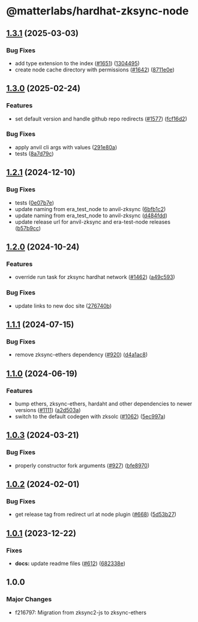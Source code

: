 # @matterlabs/hardhat-zksync-node

## [1.3.1](https://github.com/matter-labs/hardhat-zksync/compare/@matterlabs/hardhat-zksync-node-v1.3.0...@matterlabs/hardhat-zksync-node-v1.3.1) (2025-03-03)


### Bug Fixes

* add type extension to the index ([#1651](https://github.com/matter-labs/hardhat-zksync/issues/1651)) ([1304495](https://github.com/matter-labs/hardhat-zksync/commit/130449550c9096dee56015b12c59255d8a3cc390))
* create node cache directory with permissions ([#1642](https://github.com/matter-labs/hardhat-zksync/issues/1642)) ([8711e0e](https://github.com/matter-labs/hardhat-zksync/commit/8711e0e2eb3076abecaeb511f44877b258183e09))

## [1.3.0](https://github.com/matter-labs/hardhat-zksync/compare/@matterlabs/hardhat-zksync-node-v1.2.1...@matterlabs/hardhat-zksync-node-v1.3.0) (2025-02-24)


### Features

* set default version and handle github repo redirects ([#1577](https://github.com/matter-labs/hardhat-zksync/issues/1577)) ([fcf16d2](https://github.com/matter-labs/hardhat-zksync/commit/fcf16d21f67ed5212669ead7ae183adb155a1007))


### Bug Fixes

* apply anvil cli args with values ([291e80a](https://github.com/matter-labs/hardhat-zksync/commit/291e80a4bea49864840bebf602942e5a3a87978b))
* tests ([8a7d79c](https://github.com/matter-labs/hardhat-zksync/commit/8a7d79ce5483c3ed14a66dfc4dcc554d74e8c5f0))

## [1.2.1](https://github.com/matter-labs/hardhat-zksync/compare/@matterlabs/hardhat-zksync-node-v1.2.0...@matterlabs/hardhat-zksync-node-v1.2.1) (2024-12-10)


### Bug Fixes

* tests ([0e07b7e](https://github.com/matter-labs/hardhat-zksync/commit/0e07b7e0c8a26f2152229fc6f0efb4181b7dd3a4))
* update naming from era_test_node to anvil-zksync ([6bfb1c2](https://github.com/matter-labs/hardhat-zksync/commit/6bfb1c26f8f01ecd1a3095d97b7858dfef8bb06a))
* update naming from era_test_node to anvil-zksync ([d484fdd](https://github.com/matter-labs/hardhat-zksync/commit/d484fdda713d9c246c4a4639b6d6af84f63ceb15))
* update release url for anvil-zksync and era-test-node releases ([b57b9cc](https://github.com/matter-labs/hardhat-zksync/commit/b57b9cc3ab1e638901901120b91761666b8761af))

## [1.2.0](https://github.com/matter-labs/hardhat-zksync/compare/@matterlabs/hardhat-zksync-node-v1.1.1...@matterlabs/hardhat-zksync-node-v1.2.0) (2024-10-24)


### Features

* override run task for zksync hardhat network ([#1462](https://github.com/matter-labs/hardhat-zksync/issues/1462)) ([a49c593](https://github.com/matter-labs/hardhat-zksync/commit/a49c5932abcb7e5244314471c9b7f701c1c90a20))


### Bug Fixes

* update links to new doc site ([276740b](https://github.com/matter-labs/hardhat-zksync/commit/276740ba5abf8b5775e135b5653824d6456a7e4f))

## [1.1.1](https://github.com/matter-labs/hardhat-zksync/compare/@matterlabs/hardhat-zksync-node-v1.1.0...@matterlabs/hardhat-zksync-node-v1.1.1) (2024-07-15)


### Bug Fixes

* remove zksync-ethers dependency  ([#920](https://github.com/matter-labs/hardhat-zksync/issues/920)) ([d4a1ac8](https://github.com/matter-labs/hardhat-zksync/commit/d4a1ac80727d9de38460373cd07245ba2b747eea))

## [1.1.0](https://github.com/matter-labs/hardhat-zksync/compare/@matterlabs/hardhat-zksync-node-v1.0.3...@matterlabs/hardhat-zksync-node-v1.1.0) (2024-06-19)


### Features

* bump ethers, zksync-ethers, hardaht and other dependencies to newer versions ([#1111](https://github.com/matter-labs/hardhat-zksync/issues/1111)) ([a2d503a](https://github.com/matter-labs/hardhat-zksync/commit/a2d503abe3f504859651f22998046576eddf6579))
* switch to the default codegen with zksolc ([#1062](https://github.com/matter-labs/hardhat-zksync/issues/1062)) ([5ec997a](https://github.com/matter-labs/hardhat-zksync/commit/5ec997aaa83ba18d978f10b96f489513f6c4dd9f))

## [1.0.3](https://github.com/matter-labs/hardhat-zksync/compare/@matterlabs/hardhat-zksync-node@1.0.2...@matterlabs/hardhat-zksync-node-v1.0.3) (2024-03-21)


### Bug Fixes

* properly constructor fork arguments ([#927](https://github.com/matter-labs/hardhat-zksync/issues/927)) ([bfe8970](https://github.com/matter-labs/hardhat-zksync/commit/bfe897019bae72abd1ae0f3d6f69c2c4bb6038cd))

## [1.0.2](https://github.com/matter-labs/hardhat-zksync/compare/@matterlabs/hardhat-zksync-node-v1.0.1...@matterlabs/hardhat-zksync-node-v1.0.2) (2024-02-01)


### Bug Fixes

* get release tag from redirect url at node plugin ([#668](https://github.com/matter-labs/hardhat-zksync/issues/668)) ([5d53b27](https://github.com/matter-labs/hardhat-zksync/commit/5d53b270428fc3bd7a6338d0bab38a7f52d485d1))

## [1.0.1](https://github.com/matter-labs/hardhat-zksync/compare/@matterlabs/hardhat-zksync-node@1.0.0...@matterlabs/hardhat-zksync-node-v1.0.1) (2023-12-22)


### Fixes

* **docs:** update readme files ([#612](https://github.com/matter-labs/hardhat-zksync/issues/612)) ([682338e](https://github.com/matter-labs/hardhat-zksync/commit/682338e60f52021206325ff6eeec2c394a118642))

## 1.0.0

### Major Changes

- f216797: Migration from zksync2-js to zksync-ethers
